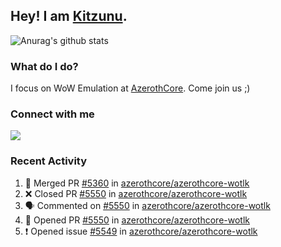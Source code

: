 ## Hey! I am [Kitzunu](https://Github.com/Kitzunu).

![Anurag's github stats](https://github-readme-stats.kitzunu.vercel.app/api?username=Kitzunu&show_icons=true)

### What do I do?

I focus on WoW Emulation at [AzerothCore](https://Github.com/AzerothCore). Come join us ;)

### Connect with me
[![](https://img.shields.io/badge/AzerothCore%20Discord-Connect%20with%20me!-green)](https://discord.com/invite/gkt4y2x)

### Recent Activity

<!--START_SECTION:activity-->
1. 🎉 Merged PR [#5360](https://github.com/azerothcore/azerothcore-wotlk/pull/5360) in [azerothcore/azerothcore-wotlk](https://github.com/azerothcore/azerothcore-wotlk)
2. ❌ Closed PR [#5550](https://github.com/azerothcore/azerothcore-wotlk/pull/5550) in [azerothcore/azerothcore-wotlk](https://github.com/azerothcore/azerothcore-wotlk)
3. 🗣 Commented on [#5550](https://github.com/azerothcore/azerothcore-wotlk/issues/5550) in [azerothcore/azerothcore-wotlk](https://github.com/azerothcore/azerothcore-wotlk)
4. 💪 Opened PR [#5550](https://github.com/azerothcore/azerothcore-wotlk/pull/5550) in [azerothcore/azerothcore-wotlk](https://github.com/azerothcore/azerothcore-wotlk)
5. ❗️ Opened issue [#5549](https://github.com/azerothcore/azerothcore-wotlk/issues/5549) in [azerothcore/azerothcore-wotlk](https://github.com/azerothcore/azerothcore-wotlk)
<!--END_SECTION:activity-->

